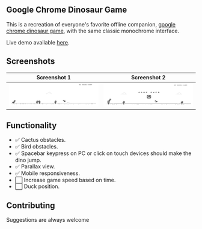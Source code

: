 ## Google Chrome Dinosaur Game

This is a recreation of everyone's favorite offline companion, [google chrome dinosaur game](https://en.wikipedia.org/wiki/Dinosaur_Game), with the same classic monochrome interface.

Live demo available [here](http://karthiknedunchezhiyan.me/google-chrome-dino/).

## Screenshots

Screenshot 1             |  Screenshot 2  
:-------------------------:|:-------------------------:
![](www/assets/game_run.png)  |  ![](www/assets/game_over.png)

## Functionality

- ✅ Cactus obstacles.
- ✅ Bird obstacles.
- ✅ Spacebar keypress on PC or click on touch devices should make the dino jump.
- ✅ Parallax view.
- ✅ Mobile responsiveness.
- ⬜️ Increase game speed based on time.
- ⬜️ Duck position.

## Contributing

Suggestions are always welcome
